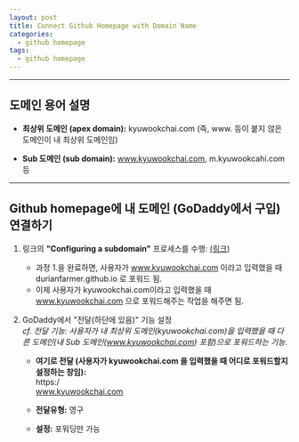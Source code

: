 ```yaml
---
layout: post
title: Connect Github Homepage with Domain Name
categories:  
  - github homepage
tags:
  - github homepage  
---
```


___

## 도메인 용어 설명
- **최상위 도메인 (apex domain):** kyuwookchai.com (즉, www. 등이 붙지 않은 도메인이 내 최상위 도메인임)

- **Sub 도메인 (sub domain):** www.kyuwookchai.com, m.kyuwookcahi.com 등

___

## Github homepage에 내 도메인 (GoDaddy에서 구입) 연결하기
1. 링크의 **"Configuring a subdomain"** 프로세스를 수행: [(링크)](https://docs.github.com/en/pages/configuring-a-custom-domain-for-your-github-pages-site/managing-a-custom-domain-for-your-github-pages-site)

	- 과정 1.을 완료하면, 사용자가 www.kyuwookchai.com 이라고 입력했을 때 durianfarmer.github.io 로 포워드 됨.
	- 이제 사용자가 kyuwookchai.com이라고 입력했을 때 www.kyuwookchai.com 으로 포워드해주는 작업을 해주면 됨.
	
2. GoDaddy에서 "전달(하단에 있음)" 기능 설정<br>
*cf. 전달 기능:  사용자가 내 최상위 도메인(kyuwookchai.com)을 입력했을 때 다른 도메인(내 Sub 도메인(www.kyuwookchai.com) 포함)으로 포워드하는 기능.*
	
    - **여기로 전달 (사용자가 kyuwookchai.com 을 입력했을 때 어디로 포워드할지 설정하는 창임):** <br>
        https:/ <br>
        www.kyuwookchai.com <br>
		
    - **전달유형:** 영구
    - **설정:** 포워딩만 가능